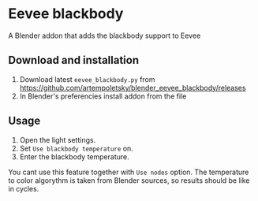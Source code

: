 # Eevee blackbody
A Blender addon that adds the blackbody support to Eevee

## Download and installation

1. Download latest `eevee_blackbody.py` from https://github.com/artempoletsky/blender_eevee_blackbody/releases
2. In Blender's preferencies install addon from the file

## Usage

1. Open the light settings.
2. Set `Use blackbody temperature` on. 
3. Enter the blackbody temperature.

You cant use this feature together with `Use nodes` option. 
The temperature to color algorythm is taken from Blender sources, so results should be like in cycles. 
